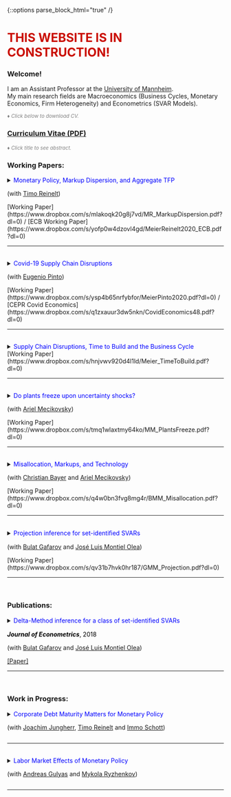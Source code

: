 {::options parse_block_html="true" /}


<h1><font color="scarlet"> THIS WEBSITE IS IN CONSTRUCTION! </font></h1>  

### Welcome!

I am an Assistant Professor at the <a href="https://www.vwl.uni-mannheim.de/en/" target="_blank">University of Mannheim</a>. \
My main research fields are Macroeconomics (Business Cycles, Monetary Economics, Firm Heterogeneity) and Econometrics (SVAR Models).

<font color="gray"><i><small>&diams; Click below to download CV.</small></i></font> 
### <a href="https://www.dropbox.com/s/t9wdfw009zsq0os/cv_matthias_meier.pdf?dl=0" target="_blank">Curriculum Vitae (PDF)</a>

<font color="gray"><i><small>&diams; Click title to see abstract.</small></i></font>  

### Working Papers:

<details>
  <summary markdown="span"><font color="blue">Monetary Policy, Markup Dispersion, and Aggregate TFP</font>
    
  (with [Timo Reinelt](https://treinelt.github.io/))</summary>
  
  | **Abstract**          |
  |:---------------------------|
  | Motivated by empirical evidence that monetary policy affects aggregate TFP, westudy the role of markup dispersion for monetary transmission. Empirically, we showthat the response of markup dispersion to monetary policy shocks can account for asignificant fraction of the aggregate TFP response in the first two years after the shock.Analytically, we show that heterogeneous price rigidity can explain the response ofmarkup dispersion if firms have a precautionary price setting motive, which is presentin common New Keynesian environments. We provide empirical evidence on the rela-tionship between markups and price rigidity in support of this explanation. Finally,we study the mechanism and its implications in a quantitative model. |
  
  | **Awards**          |
  |:---------------------------|
  | - Received the Lamfalussy Fellowship of the ECB 2019 |

  
 </details>
 [Working Paper](https://www.dropbox.com/s/mlakoqk20g8j7vd/MR_MarkupDispersion.pdf?dl=0) / [ECB Working Paper](https://www.dropbox.com/s/yofp0w4dzovl4gd/MeierReinelt2020_ECB.pdf?dl=0)
 
----

<br>

<details>
  <summary markdown="span"><font color="blue">Covid-19 Supply Chain Disruptions</font>
    
  (with [Eugenio Pinto](https://www.federalreserve.gov/econres/eugenio-pinto.htm))</summary>
  
  | **Abstract**          |
  |:---------------------------|
  | We study the effects of international supply chain disruptions on real economicactivity and prices during the Covid-19 pandemic.  We show that US sectors witha high exposure to intermediate goods imports from China contracted significantlyand robustly more than other sectors. In particular, highly exposed sectors sufferedlarger declines in production, employment, imports, and exports. Moreover, input andoutput prices moved up relative to other sectors, suggesting that real activity declinesin sectors with a high China exposure were not particularly driven by a slump indemand. Quantitatively, sectors at the third quartile of China exposures experiencedlarger monthly production declines of 2.5 p.p. in March and 9.4 p.p. in April 2020 thansectors at the first quartile. Differences in China exposures account for about 10% ofthe cross-sectoral variance of industrial production growth during March and April.The estimated effects are short-lived and dissipate by July 2020. |
  
 </details>
 [Working Paper](https://www.dropbox.com/s/ysp4b65nrfybfor/MeierPinto2020.pdf?dl=0) / [CEPR Covid Economics](https://www.dropbox.com/s/q1zxauur3dw5nkn/CovidEconomics48.pdf?dl=0)
 
----

<br>

<details>
  <summary markdown="span"><font color="blue">Supply Chain Disruptions, Time to Build and the Business Cycle</font></summary>
  
  | **Abstract**          |
  |:---------------------------|
  | We provide new evidence that (i) time to build is volatile and countercyclical, and that (ii) supply chain disruptions lengthen time to build. Motivated by thesefindings, we develop a general equilibrium model in which heterogeneous firms facenon-convex adjustment costs and multi-period time to build. In the model, supplychain disruptions lengthen time to build. Calibrating the model to US micro data, we show that disruptions, which lengthen time to build by 1 month, depress GDP by1% and aggregate TFP by 0.2%. Structural vector autoregressions corroborate thequantitative importance of supply chain disruptions. |
  
 </details>
 [Working Paper](https://www.dropbox.com/s/hnjvwv920d4l1ld/Meier_TimeToBuild.pdf?dl=0)  
 
----

<br> 

<details>
  <summary markdown="span"><font color="blue">Do plants freeze upon uncertainty shocks?</font>
  
  (with [Ariel Mecikovsky](https://sites.google.com/site/amecikovsky/))</summary>
  
  | **Abstract**          |
  |:---------------------------|
  | What explains the impact of uncertainty shocks on the economy? This paper uses highly disaggregated data on industry-level job flows to investigate the empirical relevance of various transmission channels of uncertainty shocks. The channels we consider are labor adjustment frictions, capital adjustment frictions, nominal ridigities, and financial frictions. For each channel, we derive testable implications regarding the response of job flows to uncertainty shocks. Empirically, uncertainty shocks lead to more job destruction and less job creation in more than 80% of all industries. The effect is significantly stronger in industries that face tighter financial constraints, which supports the financial frictions channel. In contrast, our evidence does not support the other three channels. |
  
  | **Awards**          |
  |:---------------------------|
  | - Best Student Paper Award, Real Options Group Conference Athens <br /> - Best Paper Award (runner-up), Spring Meeting of Young Economists Vienna |
	
 </details>
 [Working Paper](https://www.dropbox.com/s/tmq1wlaxtmy64ko/MM_PlantsFreeze.pdf?dl=0) 
 
----

<br> 

<details>
  <summary markdown="span"><font color="blue">Misallocation, Markups, and Technology</font>
  
  (with [Christian Bayer](https://www.wiwi.uni-bonn.de/bayer/) and [Ariel Mecikovsky](https://sites.google.com/site/amecikovsky/))</summary>
  
  | **Abstract**          |
  |:---------------------------|
  | Hsieh and Klenow(2009) shows that misallocation creates large aggregate TFP losses, explains international TFP differences, and can be quantified through factor pro-ductivity dispersions. Using micro data from Chile, Colombia, Indonesia, and Germany, we show a substantial correlation in factor productivities across factors and therefore propose to decompose dispersion in factor productivities in dispersion in technology and markup instead. Relative to Germany, misallocation is larger in the developing economies. TFP losses from misallocation are explained to 1/3 by larger technologyand to 2/3 by larger markup dispersion. Finally, we discuss market outcomes as potential sources of markup and technology dispersion. |
  
  | **Awards**          |
  |:---------------------------|
  | - |Best Paper Award (runner-up), European Workshop on Efficiency and Productivity Analysis Helsinki
	
 </details>
 [Working Paper](https://www.dropbox.com/s/q4w0bn3fvg8mg4r/BMM_Misallocation.pdf?dl=0)  
 
----

<br> 

<details>
  <summary markdown="span"><font color="blue">Projection inference for set-identiﬁed SVARs</font>
  
  (with [Bulat Gafarov](https://gafarov.ucdavis.edu/index.html) and [José Luis Montiel Olea](http://www.joseluismontielolea.com/)) </summary>
  
  | **Abstract**          |
  |:---------------------------|
  | We study the properties of projection inference for set-identified Structural Vector Autoregressions. A nominal 1−α projection region collects the structural parameters that are compatible with a 1−α Wald ellipsoid for the model’s reduced-form parameters (autoregressive coefficients and the covariance matrix of residuals). We show that projection inference can be applied to a general class of stationary models, is computationally feasible, and - as the sample size grows large — it produces regions that have both frequentist coverage and robust Bayesian credibility of at least 1−α. A drawback of the projection approach is that both coverage and robust credibility may be strictly above their nominal level. Following the recent work of Kaido, Molinari, and Stoye (2016), we ‘calibrate’ the radius of the Wald ellipsoid to guarantee that — for a given posterior on the reduced-form parameters — the projection method produces a region with robust Bayesian credibility of exactly 1−α. We illustrate the main results of the paper using the demand/supply-model for the U.S. labor market in Baumeister and Hamilton(2015). |
  	
 </details>
 [Working Paper](https://www.dropbox.com/s/qv31b7hvk0hr187/GMM_Projection.pdf?dl=0)  
 
----

<br> 

### Publications:

<details>
  <summary markdown="span"><font color="blue">Delta-Method inference for a class of set-identiﬁed SVARs</font>
    
  <font color="black"><b><i>Journal of Econometrics</i></b>, 2018</font>
  
  (with [Bulat Gafarov](https://gafarov.ucdavis.edu/index.html) and [José Luis Montiel Olea](http://www.joseluismontielolea.com/)) </summary>
  
  | **Abstract**          |
  |:---------------------------|
  | We study vector autoregressions that impose equality and/or inequality restrictions to set-identify thedynamic responses to a single structural shock. We make three contributions. First, we present analgorithm to compute the largest and smallest value that an impulse-response coefficient can attainover its identified set. Second, we provide conditions under which these largest and smallest values aredirectionally differentiable functions of the model’s reduced-form parameters. Third, we propose a delta-method approach to conduct inference about the structural impulse-response coefficients. We use ourresults to assess the effects of the announcement of the Quantitative Easing program in August 2010. |
  
  </details>
  <a href="https://www.dropbox.com/s/x710pcw8m8ujcrh/GMM_DeltaMethod.pdf?dl=0" target="_blank"><u>[Paper]</u></a>  
  
----

<br>

### Work in Progress:
<details>
  <summary markdown="span"><font color="blue">Corporate Debt Maturity Matters for Monetary Policy</font>
  
  (with [Joachim Jungherr](http://joachimjungherr.com/), [Timo Reinelt](https://treinelt.github.io/) and [Immo Schott](https://sites.google.com/site/immoschott/)) </summary>
  
 </details>
 
 ---- 
 
<br>

<details>
  <summary markdown="span"><font color="blue">Labor Market Effects of Monetary Policy</font>
  
  (with [Andreas Gulyas](https://sites.google.com/site/andreasgulyas) and [Mykola Ryzhenkov](https://gess.uni-mannheim.de/doctoral-programs/economics-cdse/students/people/show/mykola-ryzhenkov.html))</summary>
  
 </details>
 
 ----

